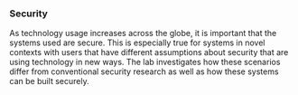 ### Security

As technology usage increases across the globe, it is important that the systems used are secure. This is especially true for systems in novel contexts with users that have different assumptions about security that are using technology in new ways. The lab investigates how these scenarios differ from conventional security research as well as how these systems can be built securely.
